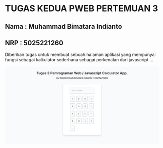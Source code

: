 # TUGAS KEDUA PWEB PERTEMUAN 3

## Nama : Muhammad Bimatara Indianto
## NRP  : 5025221260


Diberikan tugas untuk membuat sebuah halaman aplikasi yang mempunyai fungsi sebagai kalkulator sederhana sebagai perkenalan dari javascript..... 


![dash](./img/dash.png)